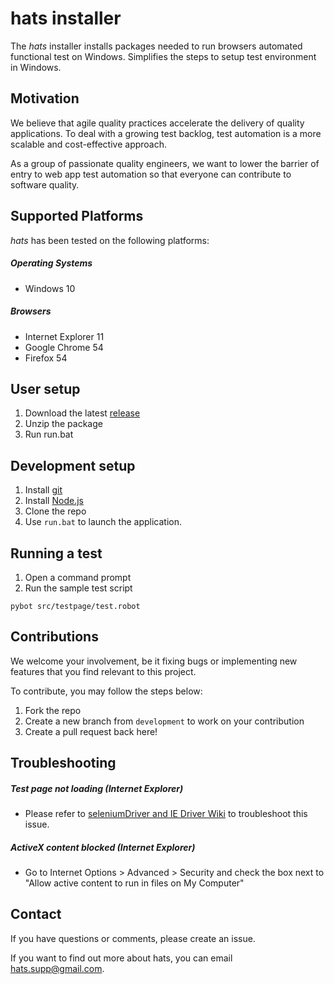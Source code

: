 # hats installer
The *hats* installer installs packages needed to run browsers automated functional test on Windows.
Simplifies the steps to setup test environment in Windows.

## Motivation
We believe that agile quality practices accelerate the delivery of quality applications.
To deal with a growing test backlog, test automation is a more scalable and cost-effective approach.

As a group of passionate quality engineers, we want to lower the barrier of entry to web app test automation so that everyone can contribute to software quality.

## Supported Platforms
*hats* has been tested on the following platforms:

##### Operating Systems
* Windows 10

##### Browsers
* Internet Explorer 11
* Google Chrome 54
* Firefox 54

## User setup
1. Download the latest [release](https://github.com/GovTechSG/hats-installer/release)
2. Unzip the package
3. Run run.bat

## Development setup
1. Install [git](https://git-scm.com/downloads)
2. Install [Node.js](https://nodejs.org/en/download)
3. Clone the repo
4. Use `run.bat` to launch the application.

## Running a test
1. Open a command prompt
2. Run the sample test script
```
pybot src/testpage/test.robot
```

## Contributions
We welcome your involvement, be it fixing bugs or implementing new features that you find relevant to this project.

To contribute, you may follow the steps below:
1. Fork the repo
2. Create a new branch from `development` to work on your contribution
3. Create a pull request back here!


## Troubleshooting

##### Test page not loading (Internet Explorer)
  - Please refer to [seleniumDriver and IE Driver Wiki](https://github.com/seleniumQuery/seleniumQuery/wiki/seleniumQuery-and-IE-Driver#protected-mode-exception-while-launching-ie-driver) to troubleshoot this issue.

##### ActiveX content blocked (Internet Explorer)
  - Go to Internet Options > Advanced > Security and check the box next to "Allow active content to run in files on My Computer"


## Contact

If you have questions or comments, please create an issue.

If you want to find out more about hats, you can email <hats.supp@gmail.com>.
